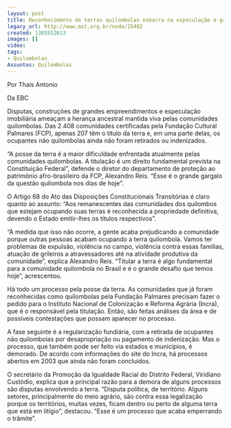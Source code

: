 ```yaml
---
layout: post
title: Reconhecimento de terras quilombolas esbarra na especulação e grilagem
legacy_url: http://www.mst.org.br/node/15482
created: 1385552613
images: []
video: 
tags:
- Quilombolas
Assuntos: Quilombolas
---
```



Por Thaís Antonio

Da EBC

Disputas, construções de grandes empreendimentos e especulação imobiliária ameaçam a herança ancestral mantida viva pelas comunidades quilombolas. Das 2.408 comunidades certificadas pela Fundação Cultural Palmares (FCP), apenas 207 têm o título da terra e, em uma parte delas, os ocupantes não quilombolas ainda não foram retirados ou indenizados.


“A posse da terra é a maior dificuldade enfrentada atualmente pelas comunidades quilombolas. A titulação é um direito fundamental prevista na Constituição Federal”, defende o diretor do departamento de proteção ao patrimônio afro-brasileiro da FCP, Alexandro Reis. “Esse é o grande gargalo da questão quilombola nos dias de hoje”.


O Artigo 68 do Ato das Disposições Constitucionais Transitórias é claro quanto ao assunto: “Aos remanescentes das comunidades dos quilombos que estejam ocupando suas terras é reconhecida a propriedade definitiva, devendo o Estado emitir-lhes os títulos respectivos”.


“À medida que isso não ocorre, a gente acaba prejudicando a comunidade porque outras pessoas acabam ocupando a terra quilombola. Vamos ter problemas de expulsão, violência no campo, violência contra essas famílias, atuação de grileiros a atravessadores até na atividade produtiva da comunidade”, explica Alexandro Reis. “Titular a terra é algo fundamental para a comunidade quilombola no Brasil e é o grande desafio que temos hoje”, acrescentou.


Há todo um processo pela posse da terra. As comunidades que já foram reconhecidas como quilombolas pela Fundação Palmares precisam fazer o pedido para o Instituto Nacional de Colonização e Reforma Agrária (Incra), que é o responsável pela titulação. Então, são feitas análises da área e de possíveis contestações que possam aparecer no processo.


A fase seguinte é a regularização fundiária, com a retirada de ocupantes não quilombolas por desapropriação ou pagamento de indenização. Mas o processo, que também pode ser feito via estados e municípios, é demorado. De acordo com informações do site do Incra, há processos abertos em 2003 que ainda não foram concluídos.


O secretário da Promoção da Igualdade Racial do Distrito Federal, Viridiano Custódio, explica que a principal razão para a demora de alguns processos são disputas envolvendo a terra. “Disputa política, de território. Alguns setores, principalmente do meio agrário, são contra essa legalização porque os territórios, muitas vezes, ficam dentro ou perto de alguma terra que está em litígio”, destacou. “Esse é um processo que acaba emperrando o trâmite”.
 
